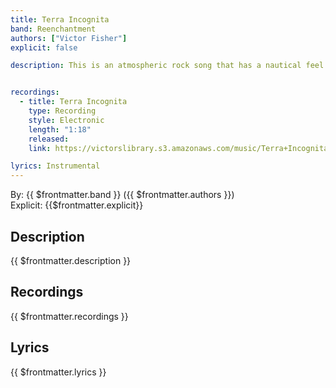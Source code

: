 ```yaml
---
title: Terra Incognita
band: Reenchantment
authors: ["Victor Fisher"]
explicit: false

description: This is an atmospheric rock song that has a nautical feel to it.


recordings:
  - title: Terra Incognita
    type: Recording
    style: Electronic
    length: "1:18"
    released: 
    link: https://victorslibrary.s3.amazonaws.com/music/Terra+Incognita/Terra+Incognita.mp3

lyrics: Instrumental
---
```


By: {{ $frontmatter.band }} ({{ $frontmatter.authors }})  
Explicit: {{$frontmatter.explicit}}

## Description

{{ $frontmatter.description }}

## Recordings

{{ $frontmatter.recordings }}

## Lyrics

{{ $frontmatter.lyrics }}

